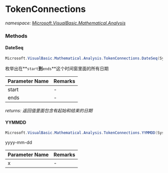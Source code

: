 ﻿# TokenConnections
_namespace: [Microsoft.VisualBasic.Mathematical.Analysis](./index.md)_





### Methods

#### DateSeq
```csharp
Microsoft.VisualBasic.Mathematical.Analysis.TokenConnections.DateSeq(System.DateTime,System.DateTime)
```
枚举出在**`start`**到**`ends`**这个时间窗里面的所有日期

|Parameter Name|Remarks|
|--------------|-------|
|start|-|
|ends|-|


_returns: 返回值里面包含有起始和结束的日期_

#### YYMMDD
```csharp
Microsoft.VisualBasic.Mathematical.Analysis.TokenConnections.YYMMDD(System.DateTime)
```
yyyy-mm-dd

|Parameter Name|Remarks|
|--------------|-------|
|x|-|



